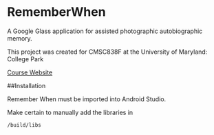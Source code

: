RememberWhen
===

A Google Glass application for assisted photographic
autobiographic memory.

This project was created for CMSC838F at the University of Maryland: College Park

[Course Website](http://cmsc838f-s14.wikispaces.com/RememberWhen)

##Installation

Remember When must be imported into Android Studio.

Make certain to manually add the libraries in

    /build/libs
